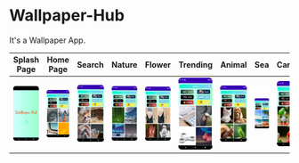 # Wallpaper-Hub
It's a Wallpaper App.

Splash Page | Home Page | Search | Nature | Flower | Trending | Animal | Sea | Cartoon
--- | --- | --- |--- |--- | --- | --- |--- |--- |  
![](https://github.com/SajibMamun/Wallpaper-Hub/blob/master/ScreenShot/Screenshot_20220519_155833.png) |![](https://github.com/SajibMamun/Wallpaper-Hub/blob/master/ScreenShot/home.png)|![](https://github.com/SajibMamun/Wallpaper-Hub/blob/master/ScreenShot/Search.png)|![](https://github.com/SajibMamun/Wallpaper-Hub/blob/master/ScreenShot/nature%20Button.png)|![](https://github.com/SajibMamun/Wallpaper-Hub/blob/master/ScreenShot/Flower%20Button.png)|![](https://github.com/SajibMamun/Wallpaper-Hub/blob/master/ScreenShot/trending.png)|![](https://github.com/SajibMamun/Wallpaper-Hub/blob/master/ScreenShot/animal%20button.png)|![](https://github.com/SajibMamun/Wallpaper-Hub/blob/master/ScreenShot/sea.png)|![](https://github.com/SajibMamun/Wallpaper-Hub/blob/master/ScreenShot/cartoon.png)|


<br />

